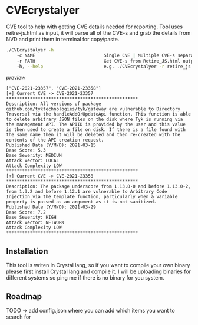 # CVEcrystalyer

CVE tool to help with getting CVE details needed for reporting. Tool uses reitre-js.html as input, it will parse all of the CVE-s and grab the details from NVD and print them in terminal for copy/paste.

```bash
./CVEcrystalyer -h                      
    -c NAME                          Single CVE | Multiple CVE-s separated with ',' -> -c CVE-XXX-XXXX,CVE-XXX-XXXX,CVE-XXX-XXXX
    -r PATH                          Get CVE-s from Retire_JS.html output
    -h, --help                       e.g. ./CVEcrystalyer -r retire_js.html | ./CVEcrystalyer -c CVE-2020-11022

```
*preview*
```bsh
["CVE-2021-23357", "CVE-2021-23358"]
[+] Current CVE -> CVE-2021-23357
**************************************************
Description: All versions of package github.com/tyktechnologies/tyk/gateway are vulnerable to Directory Traversal via the handleAddOrUpdateApi function. This function is able to delete arbitrary JSON files on the disk where Tyk is running via the management API. The APIID is provided by the user and this value is then used to create a file on disk. If there is a file found with the same name then it will be deleted and then re-created with the contents of the API creation request.
Published Date (Y/M/D): 2021-03-15
Base Score: 5.3
Base Severity: MEDIUM
Attack Vector: LOCAL
Attack Complexity LOW
**************************************************
[+] Current CVE -> CVE-2021-23358
**************************************************
Description: The package underscore from 1.13.0-0 and before 1.13.0-2, from 1.3.2 and before 1.12.1 are vulnerable to Arbitrary Code Injection via the template function, particularly when a variable property is passed as an argument as it is not sanitized.
Published Date (Y/M/D): 2021-03-29
Base Score: 7.2
Base Severity: HIGH
Attack Vector: NETWORK
Attack Complexity LOW
**************************************************
```


## Installation
This tool is writen in Crystal lang, so if you want to compile your own binary please first install Crystal lang and compile it. I will be uploading binaries for different systems so ping me if there is no binary for you system.


## Roadmap
TODO -> add config.json where you can add which items you want to search for

